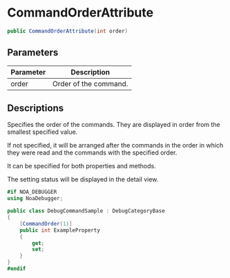 # CommandOrderAttribute

```csharp
public CommandOrderAttribute(int order)
```

## Parameters

| Parameter | Description           |
|-----------|-----------------------|
| order     | Order of the command. |

## Descriptions

Specifies the order of the commands. They are displayed in order from the smallest specified value.

If not specified, it will be arranged after the commands in the order in which they were read and the commands with the
specified order.

It can be specified for both properties and methods.

The setting status will be displayed in the detail view.

```csharp
#if NOA_DEBUGGER
using NoaDebugger;

public class DebugCommandSample : DebugCategoryBase
{
    [CommandOrder(1)]
    public int ExampleProperty
    {
        get;
        set;
    }
}
#endif
```

